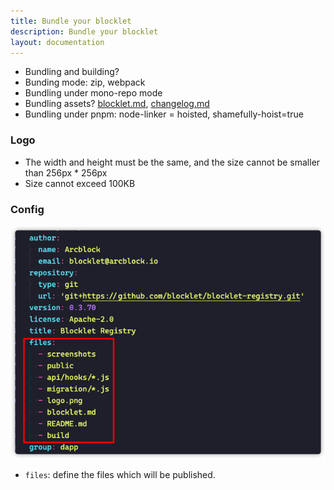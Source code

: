 ```yaml
---
title: Bundle your blocklet
description: Bundle your blocklet
layout: documentation
---
```


- Bundling and building?
- Bunding mode: zip, webpack
- Bundling under mono-repo mode
- Bundling assets? [blocklet.md](http://blocklet.md/), [changelog.md](http://changelog.md/)
- Bundling under pnpm: node-linker = hoisted, shamefully-hoist=true

### Logo

- The width and height must be the same, and the size cannot be smaller than 256px \* 256px
- Size cannot exceed 100KB

### Config

![](./images/publish-blocklets-1.png)

- `files`: define the files which will be published.
